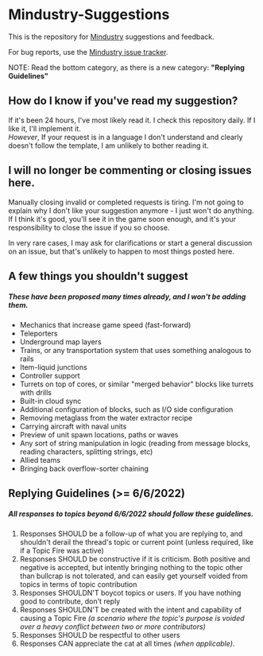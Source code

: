 # Mindustry-Suggestions
This is the repository for [Mindustry](https://github.com/Anuken/Mindustry) suggestions and feedback.

For bug reports, use the [Mindustry issue tracker](https://github.com/Anuken/Mindustry/issues/new/choose).

NOTE: Read the bottom category, as there is a new category: **"Replying Guidelines"**

## How do I know if you've read my suggestion?

If it's been 24 hours, I've most likely read it. I check this repository daily. If I like it, I'll implement it.  
*However*, If your request is in a language I don't understand and clearly doesn't follow the template, I am unlikely to bother reading it.

## I will no longer be commenting or closing issues here.

Manually closing invalid or completed requests is tiring. I'm not going to explain why I don't like your suggestion anymore - I just won't do anything. If I think it's good, you'll see it in the game soon enough, and it's your responsibility to close the issue if you so choose.

In very rare cases, I may ask for clarifications or start a general discussion on an issue, but that's unlikely to happen to most things posted here.

## A few things you shouldn't suggest
##### These have been proposed many times already, and I won't be adding them.

- Mechanics that increase game speed (fast-forward)
- Teleporters
- Underground map layers
- Trains, or any transportation system that uses something analogous to rails
- Item-liquid junctions
- Controller support
- Turrets on top of cores, or similar "merged behavior" blocks like turrets with drills
- Built-in cloud sync
- Additional configuration of blocks, such as I/O side configuration
- Removing metaglass from the water extractor recipe
- Carrying aircraft with naval units
- Preview of unit spawn locations, paths or waves
- Any sort of string manipulation in logic (reading from message blocks, reading characters, splitting strings, etc)
- Allied teams
- Bringing back overflow-sorter chaining

## Replying Guidelines (>= 6/6/2022)
##### All responses to topics beyond 6/6/2022 should follow these guidelines.

1. Responses SHOULD be a follow-up of what you are replying to, and shouldn't derail the thread's topic or current point (unless required, like if a Topic Fire was active)
2. Responses SHOULD be constructive if it is criticism. Both positive and negative is accepted, but intently bringing nothing to the topic other than bullcrap is not tolerated, and can easily get yourself voided from topics in terms of topic contribution
3. Responses SHOULDN'T boycot topics or users. If you have nothing good to contribute, don't reply
4. Responses SHOULDN'T be created with the intent and capability of causing a Topic Fire *(a scenario where the topic's purpose is voided over a heavy conflict between two or more contributors)*
5. Responses SHOULD be respectful to other users
6. Responses CAN appreciate the cat at all times *(when applicable)*.
